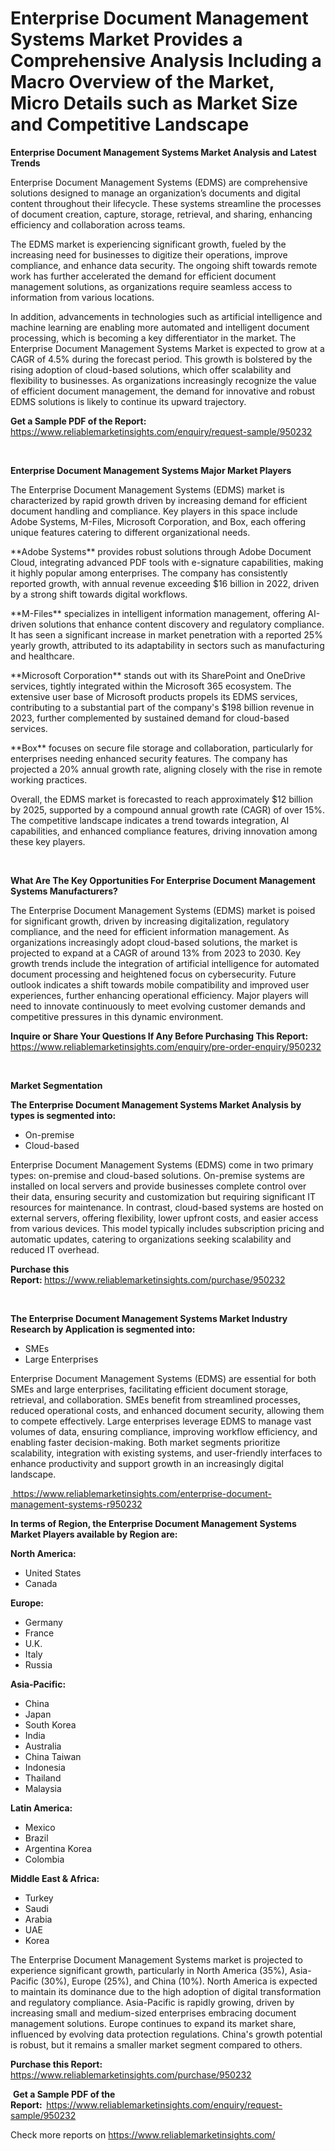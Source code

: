 <p><h1>Enterprise Document Management Systems Market Provides a Comprehensive Analysis Including a Macro Overview of the Market, Micro Details such as Market Size and Competitive Landscape</h1></p><p><strong>Enterprise Document Management Systems Market Analysis and Latest Trends</strong></p>
<p><p>Enterprise Document Management Systems (EDMS) are comprehensive solutions designed to manage an organization’s documents and digital content throughout their lifecycle. These systems streamline the processes of document creation, capture, storage, retrieval, and sharing, enhancing efficiency and collaboration across teams. </p><p>The EDMS market is experiencing significant growth, fueled by the increasing need for businesses to digitize their operations, improve compliance, and enhance data security. The ongoing shift towards remote work has further accelerated the demand for efficient document management solutions, as organizations require seamless access to information from various locations. </p><p>In addition, advancements in technologies such as artificial intelligence and machine learning are enabling more automated and intelligent document processing, which is becoming a key differentiator in the market. The Enterprise Document Management Systems Market is expected to grow at a CAGR of 4.5% during the forecast period. This growth is bolstered by the rising adoption of cloud-based solutions, which offer scalability and flexibility to businesses. As organizations increasingly recognize the value of efficient document management, the demand for innovative and robust EDMS solutions is likely to continue its upward trajectory.</p></p>
<p><strong>Get a Sample PDF of the Report:&nbsp;</strong> <a href="https://www.reliablemarketinsights.com/enquiry/request-sample/950232?utm_campaign=1937&utm_medium=2&utm_source=Github&utm_content=ia&utm_term=07032025&utm_id=enterprise-document-management-systems">https://www.reliablemarketinsights.com/enquiry/request-sample/950232</a></p>
<p>&nbsp;</p>
<p><strong>Enterprise Document Management Systems Major Market Players</strong></p>
<p><p>The Enterprise Document Management Systems (EDMS) market is characterized by rapid growth driven by increasing demand for efficient document handling and compliance. Key players in this space include Adobe Systems, M-Files, Microsoft Corporation, and Box, each offering unique features catering to different organizational needs.</p><p>**Adobe Systems** provides robust solutions through Adobe Document Cloud, integrating advanced PDF tools with e-signature capabilities, making it highly popular among enterprises. The company has consistently reported growth, with annual revenue exceeding $16 billion in 2022, driven by a strong shift towards digital workflows.</p><p>**M-Files** specializes in intelligent information management, offering AI-driven solutions that enhance content discovery and regulatory compliance. It has seen a significant increase in market penetration with a reported 25% yearly growth, attributed to its adaptability in sectors such as manufacturing and healthcare.</p><p>**Microsoft Corporation** stands out with its SharePoint and OneDrive services, tightly integrated within the Microsoft 365 ecosystem. The extensive user base of Microsoft products propels its EDMS services, contributing to a substantial part of the company's $198 billion revenue in 2023, further complemented by sustained demand for cloud-based services.</p><p>**Box** focuses on secure file storage and collaboration, particularly for enterprises needing enhanced security features. The company has projected a 20% annual growth rate, aligning closely with the rise in remote working practices.</p><p>Overall, the EDMS market is forecasted to reach approximately $12 billion by 2025, supported by a compound annual growth rate (CAGR) of over 15%. The competitive landscape indicates a trend towards integration, AI capabilities, and enhanced compliance features, driving innovation among these key players.</p></p>
<p>&nbsp;</p>
<p><strong>What Are The Key Opportunities For Enterprise Document Management Systems Manufacturers?</strong></p>
<p><p>The Enterprise Document Management Systems (EDMS) market is poised for significant growth, driven by increasing digitalization, regulatory compliance, and the need for efficient information management. As organizations increasingly adopt cloud-based solutions, the market is projected to expand at a CAGR of around 13% from 2023 to 2030. Key growth trends include the integration of artificial intelligence for automated document processing and heightened focus on cybersecurity. Future outlook indicates a shift towards mobile compatibility and improved user experiences, further enhancing operational efficiency. Major players will need to innovate continuously to meet evolving customer demands and competitive pressures in this dynamic environment.</p></p>
<p><strong>Inquire or Share Your Questions If Any Before Purchasing This Report:</strong> <a href="https://www.reliablemarketinsights.com/enquiry/pre-order-enquiry/950232?utm_campaign=1937&utm_medium=2&utm_source=Github&utm_content=ia&utm_term=07032025&utm_id=enterprise-document-management-systems">https://www.reliablemarketinsights.com/enquiry/pre-order-enquiry/950232</a></p>
<p>&nbsp;</p>
<p><strong>Market Segmentation</strong></p>
<p><strong>The Enterprise Document Management Systems Market Analysis by types is segmented into:</strong></p>
<p><ul><li>On-premise</li><li>Cloud-based</li></ul></p>
<p><p>Enterprise Document Management Systems (EDMS) come in two primary types: on-premise and cloud-based solutions. On-premise systems are installed on local servers and provide businesses complete control over their data, ensuring security and customization but requiring significant IT resources for maintenance. In contrast, cloud-based systems are hosted on external servers, offering flexibility, lower upfront costs, and easier access from various devices. This model typically includes subscription pricing and automatic updates, catering to organizations seeking scalability and reduced IT overhead.</p></p>
<p><strong>Purchase this Report:&nbsp;</strong><a href="https://www.reliablemarketinsights.com/purchase/950232?utm_campaign=1937&utm_medium=2&utm_source=Github&utm_content=ia&utm_term=07032025&utm_id=enterprise-document-management-systems">https://www.reliablemarketinsights.com/purchase/950232</a></p>
<p>&nbsp;</p>
<p><strong>The Enterprise Document Management Systems Market Industry Research by Application is segmented into:</strong></p>
<p><ul><li>SMEs</li><li>Large Enterprises</li></ul></p>
<p><p>Enterprise Document Management Systems (EDMS) are essential for both SMEs and large enterprises, facilitating efficient document storage, retrieval, and collaboration. SMEs benefit from streamlined processes, reduced operational costs, and enhanced document security, allowing them to compete effectively. Large enterprises leverage EDMS to manage vast volumes of data, ensuring compliance, improving workflow efficiency, and enabling faster decision-making. Both market segments prioritize scalability, integration with existing systems, and user-friendly interfaces to enhance productivity and support growth in an increasingly digital landscape.</p></p>
<p><a href="https://www.reliablemarketinsights.com/enterprise-document-management-systems-r950232?utm_campaign=1937&utm_medium=2&utm_source=Github&utm_content=ia&utm_term=07032025&utm_id=enterprise-document-management-systems">&nbsp;https://www.reliablemarketinsights.com/enterprise-document-management-systems-r950232</a></p>
<p><strong>In terms of Region, the Enterprise Document Management Systems Market Players available by Region are:</strong></p>
<p>
    <p> <strong> North America: </strong>
        <ul>
            <li>United States</li>
            <li>Canada</li>
        </ul>
        </p> 
    <p> <strong> Europe: </strong>
        <ul>
            <li>Germany</li>
            <li>France</li>
            <li>U.K.</li>
            <li>Italy</li>
            <li>Russia</li>
        </ul>
        </p> 
    <p> <strong> Asia-Pacific: </strong>
        <ul>
            <li>China</li>
            <li>Japan</li>
            <li>South Korea</li>
            <li>India</li>
            <li>Australia</li>
            <li>China Taiwan</li>
            <li>Indonesia</li>
            <li>Thailand</li>
            <li>Malaysia</li>
        </ul>
        </p> 
    <p> <strong> Latin America: </strong>
        <ul>
            <li>Mexico</li>
            <li>Brazil</li>
            <li>Argentina Korea</li>
            <li>Colombia</li>
        </ul>
        </p> 
    <p> <strong> Middle East & Africa: </strong>
        <ul>
            <li>Turkey</li>
            <li>Saudi</li>
            <li>Arabia</li>
            <li>UAE</li>
            <li>Korea</li>
        </ul>
    </p>
    </p>
<p><p>The Enterprise Document Management Systems market is projected to experience significant growth, particularly in North America (35%), Asia-Pacific (30%), Europe (25%), and China (10%). North America is expected to maintain its dominance due to the high adoption of digital transformation and regulatory compliance. Asia-Pacific is rapidly growing, driven by increasing small and medium-sized enterprises embracing document management solutions. Europe continues to expand its market share, influenced by evolving data protection regulations. China's growth potential is robust, but it remains a smaller market segment compared to others.</p></p>
<p><strong>Purchase this Report: </strong><a href="https://www.reliablemarketinsights.com/purchase/950232?utm_campaign=1937&utm_medium=2&utm_source=Github&utm_content=ia&utm_term=07032025&utm_id=enterprise-document-management-systems">https://www.reliablemarketinsights.com/purchase/950232</a></p>
<p>&nbsp;<strong>Get a Sample PDF of the Report:&nbsp;&nbsp;</strong><a href="https://www.reliablemarketinsights.com/enquiry/request-sample/950232?utm_campaign=1937&utm_medium=2&utm_source=Github&utm_content=ia&utm_term=07032025&utm_id=enterprise-document-management-systems">https://www.reliablemarketinsights.com/enquiry/request-sample/950232</a></p>
<p><strong></strong></p>
<p>Check more reports on <a href="https://www.reliablemarketinsights.com/?utm_campaign=1937&utm_medium=2&utm_source=Github&utm_content=ia&utm_term=07032025&utm_id=enterprise-document-management-systems">https://www.reliablemarketinsights.com/</a></p>